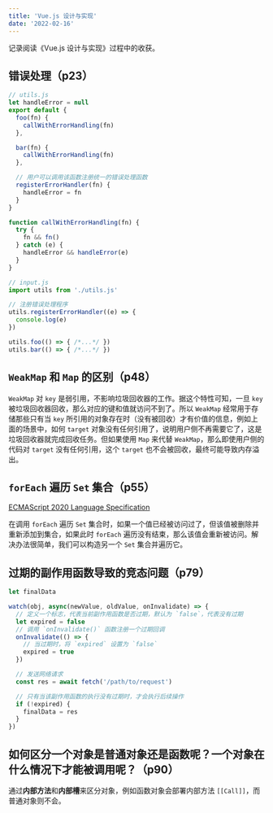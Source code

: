 ```yaml
---
title: 'Vue.js 设计与实现'
date: '2022-02-16'
---
```


记录阅读《Vue.js 设计与实现》过程中的收获。<SeeSource link="https://github.com/Hongbusi/code-for-vue3-book" />

## 错误处理（p23）

``` js
// utils.js
let handleError = null
export default {
  foo(fn) {
    callWithErrorHandling(fn)
  },

  bar(fn) {
    callWithErrorHandling(fn)
  },

  // 用户可以调用该函数注册统一的错误处理函数
  registerErrorHandler(fn) {
    handleError = fn
  }
}

function callWithErrorHandling(fn) {
  try {
    fn && fn()
  } catch (e) {
    handleError && handleError(e)
  }
}
```

``` js
// input.js
import utils from './utils.js'

// 注册错误处理程序
utils.registerErrorHandler((e) => {
  console.log(e)
})

utils.foo(() => { /*...*/ })
utils.bar(() => { /*...*/ })
```

## `WeakMap` 和 `Map` 的区别（p48）

`WeakMap` 对 `key` 是弱引用，不影响垃圾回收器的工作。据这个特性可知，一旦 `key` 被垃圾回收器回收，那么对应的键和值就访问不到了。所以 `WeakMap` 经常用于存储那些只有当 `key` 所引用的对象存在时（没有被回收）才有价值的信息，例如上面的场景中，如何 `target` 对象没有任何引用了，说明用户侧不再需要它了，这是垃圾回收器就完成回收任务。但如果使用 `Map` 来代替 `WeakMap`，那么即使用户侧的代码对 `target` 没有任何引用，这个 `target` 也不会被回收，最终可能导致内存溢出。

## `forEach` 遍历 `Set` 集合（p55）

[ECMAScript 2020 Language Specification](https://262.ecma-international.org/11.0/#sec-set.prototype.foreach)

在调用 `forEach` 遍历 `Set` 集合时，如果一个值已经被访问过了，但该值被删除并重新添加到集合，如果此时 `forEach` 遍历没有结束，那么该值会重新被访问。解决办法很简单，我们可以构造另一个 `Set` 集合并遍历它。

## 过期的副作用函数导致的竞态问题（p79）

``` js
let finalData

watch(obj, async(newValue, oldValue, onInvalidate) => {
  // 定义一个标志，代表当前副作用函数是否过期，默认为 `false`，代表没有过期
  let expired = false
  // 调用 `onInvalidate()` 函数注册一个过期回调
  onInvalidate(() => {
    // 当过期时，将 `expired` 设置为 `false`
    expired = true
  })

  // 发送网络请求
  const res = await fetch('/path/to/request')

  // 只有当该副作用函数的执行没有过期时，才会执行后续操作
  if (!expired) {
    finalData = res
  }
})
```

## 如何区分一个对象是普通对象还是函数呢？一个对象在什么情况下才能被调用呢？（p90）

通过**内部方法**和**内部槽**来区分对象，例如函数对象会部署内部方法 `[[Call]]`，而普通对象则不会。
